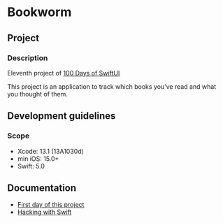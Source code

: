 # Bookworm

## Project

### Description

Eleventh project of [100 Days of SwiftUI](https://www.hackingwithswift.com/100/swiftui)

This project is an application to track which books you’ve read and what you thought of them.

## Development guidelines

### Scope

* Xcode: 13.1 (13A1030d)
* min iOS: 15.0+ 
* Swift: 5.0

## Documentation

* [First day of this project](https://www.hackingwithswift.com/100/swiftui/53)
* [Hacking with Swift](https://www.hackingwithswift.com)
